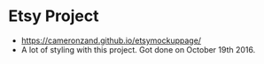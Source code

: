 # Etsy Project

* https://cameronzand.github.io/etsymockuppage/
* A lot of styling with this project. Got done on October 19th 2016.